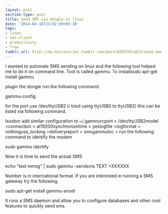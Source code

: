 ```yaml
---
layout: post
section-type: post
title: Send SMS via dongle on linux
date: '2014-04-16T23:02:00+05:30'
tags:
- linux
- sms-client
- productivity
- free
tumblr_url: http://my-discoveries.tumblr.com/post/82957911823/send-sms-via-dongle-on-linux
---
```

I wanted to automate SMS sending on linux and the following tool helped me to do it on command line. Tool is called gammu. To installsudo apt-get install gammu

plugin the dongle run the following command

gammu-config

for the port use /dev/ttyUSB2 (i tried using ttyUSB0 to ttyUSB2) this can be listed via following command.

lsusbor add similar configuration to ~/.gammurcport = /dev/ttyUSB2model =connection = at19200synchronizetime = yeslogfile =logformat = nothinguse_locking =deliveryreport = smsgammuloc =
run the following command to identify the modem

sudo gammu identify

Now it is time to send the actual SMS

echo “test mmsg” | sudo gammu –sendsms TEXT +XXXXXX

Number is in international format.
If you are interested in running a SMS gateway try the following. 

sudo apt-get install gammu-smsd

It runs a SMS daemon and allow you to configure databases and other cool features to quickly send sms.

